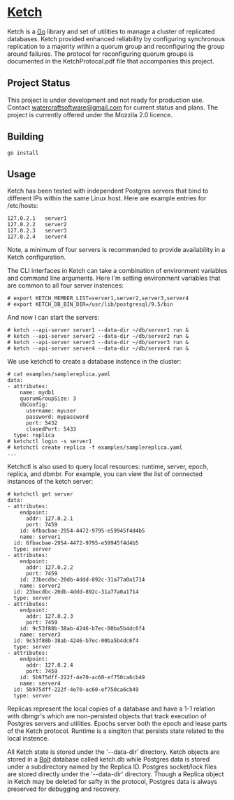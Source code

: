 # [Ketch](https://github.com/watercraft/ketch)

Ketch is a [Go](http://www.golang.org) library and set of utilities to
manage a cluster of replicated databases. Ketch provided enhanced
reliability by configuring synchronous replication to a majority
within a quorum group and reconfiguring the group around failures.
The protocol for reconfiguring quorum groups is documented in the
KetchProtocal.pdf file that accompanies this project.

## Project Status

This project is under development and not ready for production
use. Contact watercraftsoftware@gmail.com for current status and
plans. The project is currently offered under the Mozzila 2.0 licence.

## Building

```
go install
```

## Usage

Ketch has been tested with independent Postgres servers that bind to
different IPs within the same Linux host.  Here are example entries for
/etc/hosts:

```
127.0.2.1	server1
127.0.2.2	server2
127.0.2.3	server3
127.0.2.4	server4
```

Note, a minimum of four servers is recommended to provide availability
in a Ketch configuration.

The CLI interfaces in Ketch can take a combination of environment
variables and command line arguments.  Here I'm setting environment
variables that are common to all four server instences:

```
# export KETCH_MEMBER_LIST=server1,server2,server3,server4
# export KETCH_DB_BIN_DIR=/usr/lib/postgresql/9.5/bin
```

And now I can start the servers:

```
# ketch --api-server server1 --data-dir ~/db/server1 run &
# ketch --api-server server2 --data-dir ~/db/server2 run &
# ketch --api-server server3 --data-dir ~/db/server3 run &
# ketch --api-server server4 --data-dir ~/db/server4 run &
```

We use ketchctl to create a database instence in the cluster:

```
# cat examples/samplereplica.yaml
data:
- attributes:
    name: mydb1
    quorumGroupSize: 3
    dbConfig:
      username: myuser
      password: mypassword
      port: 5432
      closedPort: 5433
  type: replica
# ketchctl login -s server1
# ketchctl create replica -f examples/samplereplica.yaml
...
```

Ketchctl is also used to query local resources: runtime,
server, epoch, replica, and dbmbr.  For example, you can view the list
of connected instances of the ketch server:

```
# ketchctl get server
data:
- attributes:
    endpoint:
      addr: 127.0.2.1
      port: 7459
    id: 6fbacbae-2954-4472-9795-e59945f4d4b5
    name: server1
  id: 6fbacbae-2954-4472-9795-e59945f4d4b5
  type: server
- attributes:
    endpoint:
      addr: 127.0.2.2
      port: 7459
    id: 23becdbc-20db-4ddd-892c-31a77a0a1714
    name: server2
  id: 23becdbc-20db-4ddd-892c-31a77a0a1714
  type: server
- attributes:
    endpoint:
      addr: 127.0.2.3
      port: 7459
    id: 9c53f88b-38ab-4246-b7ec-00ba5b4dc6f4
    name: server3
  id: 9c53f88b-38ab-4246-b7ec-00ba5b4dc6f4
  type: server
- attributes:
    endpoint:
      addr: 127.0.2.4
      port: 7459
    id: 5b975dff-222f-4e70-ac60-ef750ca6cb49
    name: server4
  id: 5b975dff-222f-4e70-ac60-ef750ca6cb49
  type: server
```

Replicas represent the local copies of a database and have a 1-1
relation with dbmgr's which are non-persisted objects that track
execution of Postgres servers and utilities. Epochs server both the
epoch and lease parts of the Ketch protocol.  Runtime is a singlton
that persists state related to the local instence.

All Ketch state is stored under the '--data-dir' directory.  Ketch
objects are stored in a [Bolt](https://github.com/boltdb/bolt)
database called ketch.db while Postgres data is stored under a
subdirectory named by the Replica ID. Postgres socket/lock files are
stored directly under the '--data-dir' directory. Though a Replica
object in Ketch may be deleted for safty in the protocol, Postgres
data is always preserved for debugging and recovery.